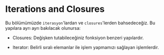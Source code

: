 # Iterations and Closures

Bu bölümümüzde `iterasyon`'lardan ve `closures`'lerden bahsedeceğiz. Bu yapılara ayrı ayrı bakılacak olunursa:

- Closures: Değişken tutabileceğiniz fonksiyon benzeri yapılardır.

-  Iterator: Belirli sıralı elemanlar ile işlem yapmamızı sağlayan işlemlerdir.
